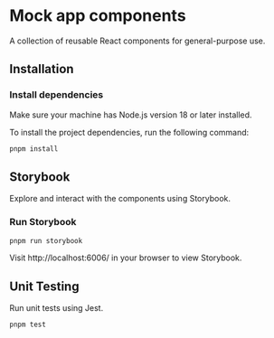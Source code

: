 # Mock app components

A collection of reusable React components for general-purpose use.

## Installation

### Install dependencies

Make sure your machine has Node.js version 18 or later installed.

To install the project dependencies, run the following command:

```bash
pnpm install
```

## Storybook

Explore and interact with the components using Storybook.

### Run Storybook

```bash
pnpm run storybook
```

Visit http://localhost:6006/ in your browser to view Storybook.

## Unit Testing

Run unit tests using Jest.

```bash
pnpm test
```